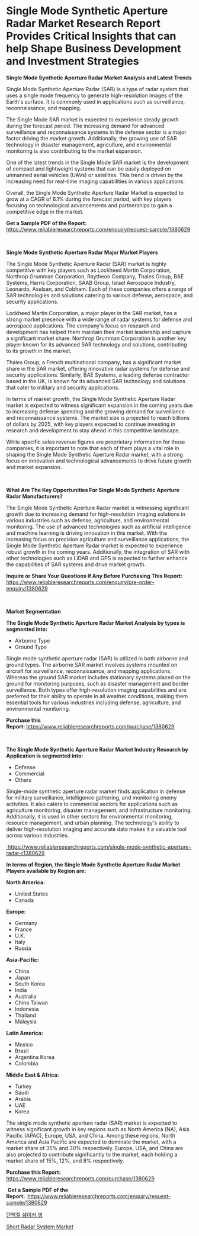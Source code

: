 <p><h1>Single Mode Synthetic Aperture Radar Market Research Report Provides Critical Insights that can help Shape Business Development and Investment Strategies</h1></p><p><strong>Single Mode Synthetic Aperture Radar Market Analysis and Latest Trends</strong></p>
<p><p>Single Mode Synthetic Aperture Radar (SAR) is a type of radar system that uses a single mode frequency to generate high-resolution images of the Earth's surface. It is commonly used in applications such as surveillance, reconnaissance, and mapping.</p><p>The Single Mode SAR market is expected to experience steady growth during the forecast period. The increasing demand for advanced surveillance and reconnaissance systems in the defense sector is a major factor driving the market growth. Additionally, the growing use of SAR technology in disaster management, agriculture, and environmental monitoring is also contributing to the market expansion.</p><p>One of the latest trends in the Single Mode SAR market is the development of compact and lightweight systems that can be easily deployed on unmanned aerial vehicles (UAVs) or satellites. This trend is driven by the increasing need for real-time imaging capabilities in various applications.</p><p>Overall, the Single Mode Synthetic Aperture Radar Market is expected to grow at a CAGR of 6.1% during the forecast period, with key players focusing on technological advancements and partnerships to gain a competitive edge in the market.</p></p>
<p><strong>Get a Sample PDF of the Report:&nbsp;</strong> <a href="https://www.reliableresearchreports.com/enquiry/request-sample/1380629">https://www.reliableresearchreports.com/enquiry/request-sample/1380629</a></p>
<p>&nbsp;</p>
<p><strong>Single Mode Synthetic Aperture Radar Major Market Players</strong></p>
<p><p>The Single Mode Synthetic Aperture Radar (SAR) market is highly competitive with key players such as Lockheed Martin Corporation, Northrop Grumman Corporation, Raytheon Company, Thales Group, BAE Systems, Harris Corporation, SAAB Group, Israel Aerospace Industry, Leonardo, Aselsan, and Cobham. Each of these companies offers a range of SAR technologies and solutions catering to various defense, aerospace, and security applications.</p><p>Lockheed Martin Corporation, a major player in the SAR market, has a strong market presence with a wide range of radar systems for defense and aerospace applications. The company's focus on research and development has helped them maintain their market leadership and capture a significant market share. Northrop Grumman Corporation is another key player known for its advanced SAR technology and solutions, contributing to its growth in the market.</p><p>Thales Group, a French multinational company, has a significant market share in the SAR market, offering innovative radar systems for defense and security applications. Similarly, BAE Systems, a leading defense contractor based in the UK, is known for its advanced SAR technology and solutions that cater to military and security applications.</p><p>In terms of market growth, the Single Mode Synthetic Aperture Radar market is expected to witness significant expansion in the coming years due to increasing defense spending and the growing demand for surveillance and reconnaissance systems. The market size is projected to reach billions of dollars by 2025, with key players expected to continue investing in research and development to stay ahead in this competitive landscape.</p><p>While specific sales revenue figures are proprietary information for these companies, it is important to note that each of them plays a vital role in shaping the Single Mode Synthetic Aperture Radar market, with a strong focus on innovation and technological advancements to drive future growth and market expansion.</p></p>
<p>&nbsp;</p>
<p><strong>What Are The Key Opportunities For Single Mode Synthetic Aperture Radar Manufacturers?</strong></p>
<p><p>The Single Mode Synthetic Aperture Radar market is witnessing significant growth due to increasing demand for high-resolution imaging solutions in various industries such as defense, agriculture, and environmental monitoring. The use of advanced technologies such as artificial intelligence and machine learning is driving innovation in this market. With the increasing focus on precision agriculture and surveillance applications, the Single Mode Synthetic Aperture Radar market is expected to experience robust growth in the coming years. Additionally, the integration of SAR with other technologies such as LiDAR and GPS is expected to further enhance the capabilities of SAR systems and drive market growth.</p></p>
<p><strong>Inquire or Share Your Questions If Any Before Purchasing This Report:</strong> <a href="https://www.reliableresearchreports.com/enquiry/pre-order-enquiry/1380629">https://www.reliableresearchreports.com/enquiry/pre-order-enquiry/1380629</a></p>
<p>&nbsp;</p>
<p><strong>Market Segmentation</strong></p>
<p><strong>The Single Mode Synthetic Aperture Radar Market Analysis by types is segmented into:</strong></p>
<p><ul><li>Airborne Type</li><li>Ground Type</li></ul></p>
<p><p>Single mode synthetic aperture radar (SAR) is utilized in both airborne and ground types. The airborne SAR market involves systems mounted on aircraft for surveillance, reconnaissance, and mapping applications. Whereas the ground SAR market includes stationary systems placed on the ground for monitoring purposes, such as disaster management and border surveillance. Both types offer high-resolution imaging capabilities and are preferred for their ability to operate in all weather conditions, making them essential tools for various industries including defense, agriculture, and environmental monitoring.</p></p>
<p><strong>Purchase this Report:&nbsp;</strong><a href="https://www.reliableresearchreports.com/purchase/1380629">https://www.reliableresearchreports.com/purchase/1380629</a></p>
<p>&nbsp;</p>
<p><strong>The Single Mode Synthetic Aperture Radar Market Industry Research by Application is segmented into:</strong></p>
<p><ul><li>Defense</li><li>Commercial</li><li>Others</li></ul></p>
<p><p>Single-mode synthetic aperture radar market finds application in defense for military surveillance, intelligence gathering, and monitoring enemy activities. It also caters to commercial sectors for applications such as agriculture monitoring, disaster management, and infrastructure monitoring. Additionally, it is used in other sectors for environmental monitoring, resource management, and urban planning. The technology's ability to deliver high-resolution imaging and accurate data makes it a valuable tool across various industries.</p></p>
<p><a href="https://www.reliableresearchreports.com/single-mode-synthetic-aperture-radar-r1380629">&nbsp;https://www.reliableresearchreports.com/single-mode-synthetic-aperture-radar-r1380629</a></p>
<p><strong>In terms of Region, the Single Mode Synthetic Aperture Radar Market Players available by Region are:</strong></p>
<p>
    <p> <strong> North America: </strong>
        <ul>
            <li>United States</li>
            <li>Canada</li>
        </ul>
        </p> 
    <p> <strong> Europe: </strong>
        <ul>
            <li>Germany</li>
            <li>France</li>
            <li>U.K.</li>
            <li>Italy</li>
            <li>Russia</li>
        </ul>
        </p> 
    <p> <strong> Asia-Pacific: </strong>
        <ul>
            <li>China</li>
            <li>Japan</li>
            <li>South Korea</li>
            <li>India</li>
            <li>Australia</li>
            <li>China Taiwan</li>
            <li>Indonesia</li>
            <li>Thailand</li>
            <li>Malaysia</li>
        </ul>
        </p> 
    <p> <strong> Latin America: </strong>
        <ul>
            <li>Mexico</li>
            <li>Brazil</li>
            <li>Argentina Korea</li>
            <li>Colombia</li>
        </ul>
        </p> 
    <p> <strong> Middle East & Africa: </strong>
        <ul>
            <li>Turkey</li>
            <li>Saudi</li>
            <li>Arabia</li>
            <li>UAE</li>
            <li>Korea</li>
        </ul>
    </p>
    </p>
<p><p>The single mode synthetic aperture radar (SAR) market is expected to witness significant growth in key regions such as North America (NA), Asia Pacific (APAC), Europe, USA, and China. Among these regions, North America and Asia Pacific are expected to dominate the market, with a market share of 35% and 30% respectively. Europe, USA, and China are also projected to contribute significantly to the market, each holding a market share of 15%, 12%, and 8% respectively.</p></p>
<p><strong>Purchase this Report: </strong><a href="https://www.reliableresearchreports.com/purchase/1380629">https://www.reliableresearchreports.com/purchase/1380629</a></p>
<p>&nbsp;<strong>Get a Sample PDF of the Report:&nbsp;&nbsp;</strong><a href="https://www.reliableresearchreports.com/enquiry/request-sample/1380629">https://www.reliableresearchreports.com/enquiry/request-sample/1380629</a></p>
<p><strong></strong></p>
<p><p><a href="https://github.com/idcefvhkdut6/Market-Research-Report-List-1/blob/main/348437518745.md">단백질 쉐이커 병</a></p><p><a href="https://github.com/GroverBarry/Market-Research-Report-List-4/blob/main/short-radar-system-market.md">Short Radar System Market</a></p></p>